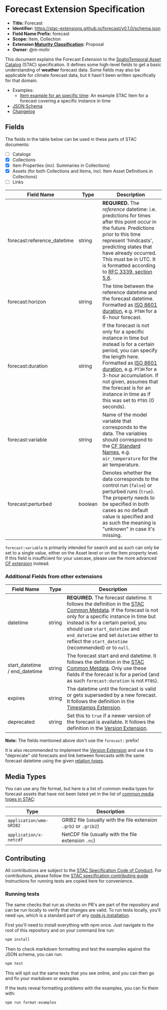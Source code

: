 # Forecast Extension Specification

- **Title:** Forecast
- **Identifier:** <https://stac-extensions.github.io/forecast/v0.1.0/schema.json>
- **Field Name Prefix:** forecast
- **Scope:** Item, Collection
- **Extension [Maturity Classification](https://github.com/radiantearth/stac-spec/tree/master/extensions/README.md#extension-maturity):** Proposal
- **Owner**: @m-mohr

This document explains the Forecast Extension to the [SpatioTemporal Asset Catalog](https://github.com/radiantearth/stac-spec) (STAC) specification.
It defines some high-level fields to get a basic understanding of **weather** forecast data.
Some fields may also be applicable for climate forecast data, but it hasn't been written specifically for that domain.

- Examples:
  - [Item example for an specific time](examples/item.json): An example STAC Item for a forecast covering a specific instance in time
- [JSON Schema](json-schema/schema.json)
- [Changelog](./CHANGELOG.md)

## Fields

The fields in the table below can be used in these parts of STAC documents:
- [ ] Catalogs
- [x] Collections
- [x] Item Properties (incl. Summaries in Collections)
- [x] Assets (for both Collections and Items, incl. Item Asset Definitions in Collections)
- [ ] Links

| Field Name                   | Type   | Description |
| ---------------------------- | ------ | ----------- |
| forecast:reference_datetime  | string | **REQUIRED.** The *reference* datetime: i.e. predictions for times after this point occur in the future. Predictions prior to this time represent 'hindcasts', predicting states that have already occurred. This must be in UTC. It is formatted according to [RFC 3339, section 5.6](https://tools.ietf.org/html/rfc3339#section-5.6). |
| forecast:horizon             | string | The time between the reference datetime and the forecast datetime. Formatted as [ISO 8601 duration](https://en.wikipedia.org/wiki/ISO_8601#Durations), e.g. `PT6H` for a 6-hour forecast. |
| forecast:duration            | string | If the forecast is not only for a specific instance in time but instead is for a certain period, you can specify the length here. Formatted as [ISO 8601 duration](https://en.wikipedia.org/wiki/ISO_8601#Durations), e.g. `PT3H` for a 3-hour accumulation. If not given, assumes that the forecast is for an instance in time as if this was set to `PT0S` (0 seconds). |
| forecast:variable           | string | Name of the model variable that corresponds to the data. The variables should correspond to the [CF Standard Names](https://cfconventions.org/Data/cf-standard-names/current/build/cf-standard-name-table.html), e.g. `air_temperature` for the air temperature. |
| forecast:perturbed           | boolean | Denotes whether the data corresponds to the control run (`false`) or perturbed runs (`true`). The property needs to be specified in both cases as no default value is specified and as such the meaning is "unknown" in case it's missing. |

`forecast:variable` is primarily intended for search and as such can only be set to a single value,
either on the Asset level or on the Item property level. If this field is insufficient for your usecase,
please use the more advanced [CF extension](https://github.com/stac-extensions/cf) instead.

### Additional Fields from other extensions

| Field Name        | Type   | Description |
| ----------------- | ------ | ----------- |
| datetime          | string | **REQUIRED.** The forecast datetime. It follows the definition in the [STAC Common Metdata](https://github.com/radiantearth/stac-spec/blob/master/item-spec/common-metadata.md#date-and-time). If the forecast is not only for a specific instance in time but instead is for a certain period, you should use `start_datetime` and `end_datetime` and set `datetime` either to reflect the `start_datetime` (recommended) or to `null`. |
| start_datetime / end_datetime | string | The forecast start and end datetime. It follows the definition in the [STAC Common Metdata](https://github.com/radiantearth/stac-spec/blob/master/item-spec/common-metadata.md#date-and-time). Only use these fields if the forecast is for a period (and as such `forecast:duration` is not `PT0S`). |
| expires           | string | The datetime until the forecast is valid or gets superseded by a new forecast. It follows the definition in the [Timestamps Extension](https://github.com/stac-extensions/timestamps#item-properties-fields). |
| deprecated        | string | Set this to `true` if a newer version of the forecast is available. It follows the definition in the [Version Extension](https://github.com/stac-extensions/timestamps#item-properties-fields). |

**Note:** The fields mentioned above don't use the `forecast:` prefix!

It is also recommended to implement the [Version Extension](https://github.com/stac-extensions/version)
and use it to "deprecate" old forecasts and link between forecasts with the same forecast datetime using the given
[relation types](https://github.com/stac-extensions/version#relation-types).

## Media Types

You can use any file format, but here is a list of common media types for forecast assets that have not been listed yet in the list of [common media types in STAC](https://github.com/radiantearth/stac-spec/blob/master/best-practices.md#common-media-types-in-stac):

| Type                    | Description |
| ----------------------- | ----------- |
| `application/wmo-GRIB2` | GRIB2 file (usually with the file extension `.grb2` or `.grib2`) |
| `application/x-netcdf`  | NetCDF file (usually with the file extension `.nc`) |

## Contributing

All contributions are subject to the
[STAC Specification Code of Conduct](https://github.com/radiantearth/stac-spec/blob/master/CODE_OF_CONDUCT.md).
For contributions, please follow the
[STAC specification contributing guide](https://github.com/radiantearth/stac-spec/blob/master/CONTRIBUTING.md) Instructions
for running tests are copied here for convenience.

### Running tests

The same checks that run as checks on PR's are part of the repository and can be run locally to verify that changes are valid. 
To run tests locally, you'll need `npm`, which is a standard part of any [node.js installation](https://nodejs.org/en/download/).

First you'll need to install everything with npm once. Just navigate to the root of this repository and on 
your command line run:
```bash
npm install
```

Then to check markdown formatting and test the examples against the JSON schema, you can run:
```bash
npm test
```

This will spit out the same texts that you see online, and you can then go and fix your markdown or examples.

If the tests reveal formatting problems with the examples, you can fix them with:
```bash
npm run format-examples
```
